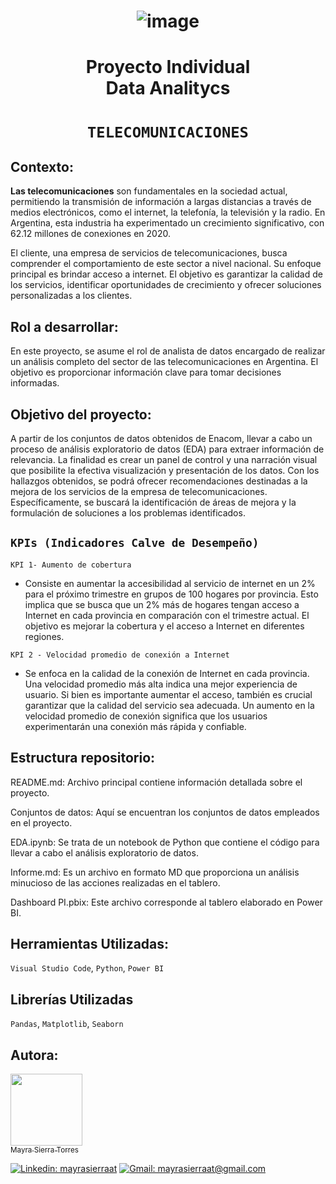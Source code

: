 # <h1 align="center"> ![image](https://github.com/MayraSierraAT/PI_DA-Telecomunicaciones/assets/123905946/90ab5344-aabf-4339-bd36-8a4862fffc7b) </h1>

# <h1 align="center"> Proyecto Individual <br> Data Analitycs </h1>
# <h1 align="center"> `TELECOMUNICACIONES` </h1>

## Contexto:

**Las telecomunicaciones** son fundamentales en la sociedad actual, permitiendo la transmisión de información a largas distancias a través de medios electrónicos, como el internet, la telefonía, la televisión y la radio. En Argentina, esta industria ha experimentado un crecimiento significativo, con 62.12 millones de conexiones en 2020.

El cliente, una empresa de servicios de telecomunicaciones, busca comprender el comportamiento de este sector a nivel nacional. Su enfoque principal es brindar acceso a internet. El objetivo es garantizar la calidad de los servicios, identificar oportunidades de crecimiento y ofrecer soluciones personalizadas a los clientes.

## Rol a desarrollar:

En este proyecto, se asume el rol de analista de datos encargado de realizar un análisis completo del sector de las telecomunicaciones en Argentina. El objetivo es proporcionar información clave para tomar decisiones informadas.

## Objetivo del proyecto:

A partir de los conjuntos de datos obtenidos de Enacom, llevar a cabo un proceso de análisis exploratorio de datos (EDA) para extraer información de relevancia. La finalidad es crear un panel de control y una narración visual que posibilite la efectiva visualización y presentación de los datos. Con los hallazgos obtenidos, se podrá ofrecer recomendaciones destinadas a la mejora de los servicios de la empresa de telecomunicaciones. Específicamente, se buscará la identificación de áreas de mejora y la formulación de soluciones a los problemas identificados.

## `KPIs (Indicadores Calve de Desempeño)`

`KPI 1- Aumento de cobertura`

- Consiste en aumentar la accesibilidad al servicio de internet en un 2% para el próximo trimestre en grupos de 100 hogares por provincia. Esto implica que se busca que un 2% más de hogares tengan acceso a Internet en cada provincia en comparación con el trimestre actual. El objetivo es mejorar la cobertura y el acceso a Internet en diferentes regiones.

`KPI 2 - Velocidad promedio de conexión a Internet` 

- Se enfoca en la calidad de la conexión de Internet en cada provincia. Una velocidad promedio más alta indica una mejor experiencia de usuario. Si bien es importante aumentar el acceso, también es crucial garantizar que la calidad del servicio sea adecuada. Un aumento en la velocidad promedio de conexión significa que los usuarios experimentarán una conexión más rápida y confiable.

## Estructura repositorio:

README.md: Archivo principal contiene información detallada sobre el proyecto.

Conjuntos de datos: Aquí se encuentran los conjuntos de datos empleados en el proyecto.

EDA.ipynb: Se trata de un notebook de Python que contiene el código para llevar a cabo el análisis exploratorio de datos.

Informe.md: Es un archivo en formato MD que proporciona un análisis minucioso de las acciones realizadas en el tablero.

Dashboard PI.pbix: Este archivo corresponde al tablero elaborado en Power BI.

## Herramientas Utilizadas:

`Visual Studio Code`, `Python`, `Power BI`

## Librerías Utilizadas

`Pandas`, `Matplotlib`, `Seaborn`

## Autora:

[<img src="https://avatars.githubusercontent.com/u/123905946?v=4" width=115><br><sub>Mayra Sierra Torres</sub>](https://github.com/MayraSierraAT)


[![Linkedin: mayrasierraat](https://img.shields.io/badge/-mayrasierraat-blue?style=flat-square&logo=Linkedin&logoColor=white&link=https://www.linkedin.com/in/mayrasierraat/)](https://www.linkedin.com/in/mayrasierraat/)
[![Gmail: mayrasierraat@gmail.com](https://img.shields.io/badge/Gmail-mayrasierraat@gmail.com-red)](mailto:mayrasierraat@gmail.com)
